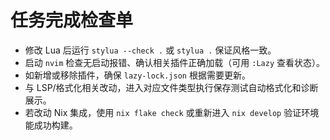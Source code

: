 # 任务完成检查单
- 修改 Lua 后运行 `stylua --check .` 或 `stylua .` 保证风格一致。
- 启动 `nvim` 检查无启动报错、确认相关插件正确加载（可用 `:Lazy` 查看状态）。
- 如新增或移除插件，确保 `lazy-lock.json` 根据需要更新。
- 与 LSP/格式化相关改动，进入对应文件类型执行保存测试自动格式化和诊断展示。
- 若改动 Nix 集成，使用 `nix flake check` 或重新进入 `nix develop` 验证环境能成功构建。